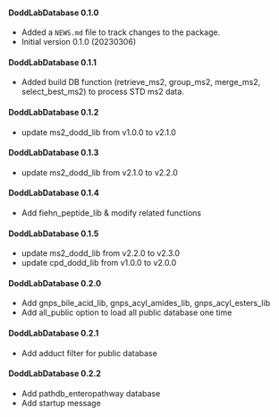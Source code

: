 #### DoddLabDatabase 0.1.0
* Added a `NEWS.md` file to track changes to the package.
* Initial version 0.1.0 (20230306)


#### DoddLabDatabase 0.1.1
* Added build DB function (retrieve_ms2, group_ms2, merge_ms2, select_best_ms2) to process STD ms2 data.

#### DoddLabDatabase 0.1.2
* update ms2_dodd_lib from v1.0.0 to v2.1.0

#### DoddLabDatabase 0.1.3
* update ms2_dodd_lib from v2.1.0 to v2.2.0

#### DoddLabDatabase 0.1.4
* Add fiehn_peptide_lib & modify related functions

#### DoddLabDatabase 0.1.5
* update ms2_dodd_lib from v2.2.0 to v2.3.0
* update cpd_dodd_lib from v1.0.0 to v2.0.0

#### DoddLabDatabase 0.2.0
* Add gnps_bile_acid_lib, gnps_acyl_amides_lib, gnps_acyl_esters_lib
* Add all_public option to load all public database one time

#### DoddLabDatabase 0.2.1
* Add adduct filter for public database

#### DoddLabDatabase 0.2.2
* Add pathdb_enteropathway database
* Add startup message
